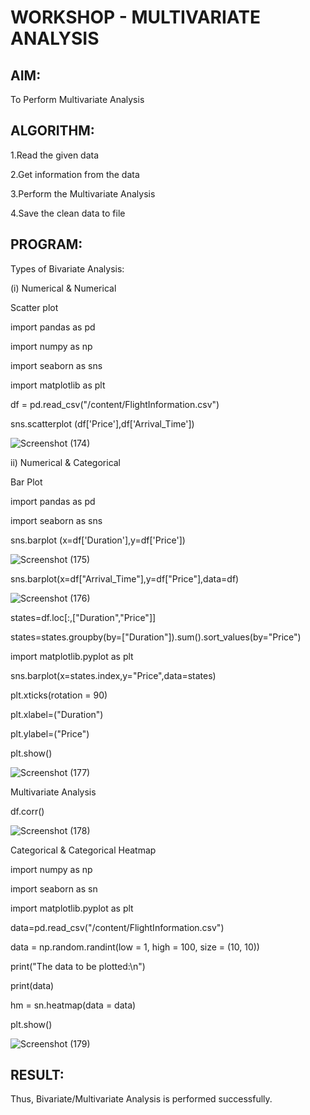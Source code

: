 # WORKSHOP - MULTIVARIATE ANALYSIS

## AIM:

   To Perform Multivariate Analysis
## ALGORITHM:

1.Read the given data

2.Get information from the data

3.Perform the Multivariate Analysis

4.Save the clean data to file

## PROGRAM:

Types of Bivariate Analysis:

(i) Numerical & Numerical

Scatter plot

import pandas as pd

import numpy as np

import seaborn as sns

import matplotlib as plt

df = pd.read_csv("/content/FlightInformation.csv")

sns.scatterplot (df['Price'],df['Arrival_Time'])

![Screenshot (174)](https://user-images.githubusercontent.com/86832944/194212468-20074106-79e1-499e-bbad-e3a742c75f4d.png)

ii) Numerical & Categorical

Bar Plot

import pandas as pd

import seaborn as sns

sns.barplot (x=df['Duration'],y=df['Price'])

![Screenshot (175)](https://user-images.githubusercontent.com/86832944/194212626-380f5284-6225-4cf2-b44d-2c006bc12672.png)

sns.barplot(x=df["Arrival_Time"],y=df["Price"],data=df)

![Screenshot (176)](https://user-images.githubusercontent.com/86832944/194212682-8ae8c7ae-e3bc-4721-98c7-4f661c8f7e0d.png)

states=df.loc[:,["Duration","Price"]]

states=states.groupby(by=["Duration"]).sum().sort_values(by="Price")

import matplotlib.pyplot as plt

sns.barplot(x=states.index,y="Price",data=states)

plt.xticks(rotation = 90)

plt.xlabel=("Duration")

plt.ylabel=("Price")

plt.show()

![Screenshot (177)](https://user-images.githubusercontent.com/86832944/194212789-8c453aab-572d-4569-97f5-b04aa6812cf8.png)

Multivariate Analysis

df.corr()

![Screenshot (178)](https://user-images.githubusercontent.com/86832944/194212899-f3114575-857a-42b0-a471-82e9d2a7b6c4.png)

Categorical & Categorical Heatmap

import numpy as np

import seaborn as sn

import matplotlib.pyplot as plt

data=pd.read_csv("/content/FlightInformation.csv")

data = np.random.randint(low = 1, high = 100, size = (10, 10))

print("The data to be plotted:\n")

print(data)

hm = sn.heatmap(data = data)

plt.show()

![Screenshot (179)](https://user-images.githubusercontent.com/86832944/194213017-2139a100-5954-4f14-9d20-6285a5c2619d.png)

## RESULT:
Thus, Bivariate/Multivariate Analysis is performed  successfully.








